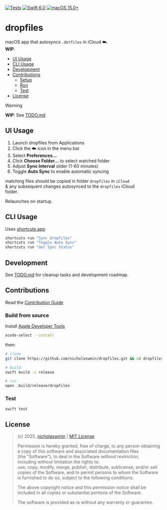 [![Tests][tests-badge]][tests-url]
[![Swift 6.0][swift-badge]][swift-url]
[![macOS 15.0+][macos-badge]][macos-url]

# dropfiles

macOS app that autosyncs `.dotfiles` in iCloud ☁️.   
**WIP**.

- [UI Usage](#ui-usage)
- [CLI Usage](#cli-usage)
- [Development](#development)
- [Contributions](#contributions)
  - [Setup](#setup)
  - [Run](#run)
  - [Test](#test)
- [License](#license)

> [!WARNING]  
> **WIP**: See [TODO.md][todo]

## UI Usage

1. Launch dropfiles from Applications
2. Click the ☁️ icon in the menu bar
3. Select **Preferences...**
4. Click **Choose Folder...** to select watched folder
5. Adjust **Sync Interval** slider (1-60 minutes)
6. Toggle **Auto Sync** to enable automatic syncing

matching files should be copied in folder `dropfiles` in `iCloud`  
& any subsequent changes autosynced to the `dropfiles` iCloud  
folder.

Relaunches on startup.

## CLI Usage

Uses [shortcuts app][shortcuts]

```sh
shortcuts run "Sync dropfiles"
shortcuts run "Toggle Auto Sync"
shortcuts run "Get Sync Status"
```

## Development

See [TODO.md](TODO.md) for cleanup tasks and development roadmap.

## Contributions

Read the [Contribution Guide][contrib]

### Build from source 

Install [Apple Developer Tools][adtools]

```sh
xcode-select --install
```

then:

```sh
# clone
git clone https://github.com/nicholaswmin/dropfiles.git && cd dropfiles

# build
swift build -c release

# run
open .build/release/dropfiles
```

### Test

```sh
swift test
```

## License

> (c) 2025, [nicholaswmin][author] | [MIT License][license]  
>
> Permission is hereby granted, free of charge, to any person obtaining    
> a copy of this software and associated documentation files   
> (the "Software"), to deal in the Software *without restriction*,  
> including without limitation the rights to:     
> use, copy, modify, merge, publish, distribute, sublicense, and/or sell   
> copies of the Software, and to permit persons to whom the Software   
> is furnished to do so, subject to the following conditions:  
>  
> The above copyright notice and this permission notice shall be    
> included in all copies or substantial portions of the Software.  
>
> The software is provided as-is without any warranty or guarantee.

[tests-badge]: https://github.com/nicholaswmin/dropfiles/actions/workflows/test.yml/badge.svg
[tests-url]: https://github.com/nicholaswmin/dropfiles/actions
[swift-badge]: https://img.shields.io/badge/Swift-6.0-orange.svg
[swift-url]: https://swift.org
[macos-badge]: https://img.shields.io/badge/macOS-15.0+-blue.svg
[macos-url]: https://developer.apple.com/macos/

[latest]: https://github.com/nicholaswmin/dropfiles/releases/latest
[shortcuts]: https://support.apple.com/guide/shortcuts-mac/
[contrib]: .github/CONTRIBUTING.md
[adtools]: https://developer.apple.com/xcode/resources/
[author]: https://github.com/nicholaswmin
[license]: https://choosealicense.com/licenses/mit/
[todo]: TODO.md
